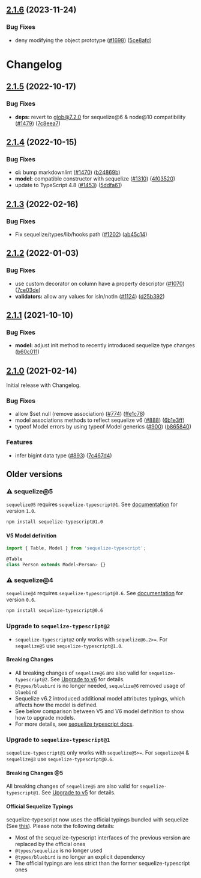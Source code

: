 ## [2.1.6](https://github.com/RobinBuschmann/sequelize-typescript/compare/v2.1.5...v2.1.6) (2023-11-24)

### Bug Fixes

- deny modifying the object prototype ([#1698](https://github.com/RobinBuschmann/sequelize-typescript/issues/1698)) ([5ce8afd](https://github.com/RobinBuschmann/sequelize-typescript/commit/5ce8afdd1671b08c774ce106b000605ba8fccf78))

# Changelog

## [2.1.5](https://github.com/RobinBuschmann/sequelize-typescript/compare/v2.1.4...v2.1.5) (2022-10-17)

### Bug Fixes

- **deps:** revert to glob@7.2.0 for sequelize@6 & node@10 compatibility ([#1479](https://github.com/RobinBuschmann/sequelize-typescript/issues/1479)) ([7c8eea7](https://github.com/RobinBuschmann/sequelize-typescript/commit/7c8eea7bb7f9de5fdb03fef56afb0654808a0d18))

## [2.1.4](https://github.com/RobinBuschmann/sequelize-typescript/compare/v2.1.3...v2.1.4) (2022-10-15)

### Bug Fixes

- **ci:** bump markdownlint ([#1470](https://github.com/RobinBuschmann/sequelize-typescript/issues/1470)) ([b24869b](https://github.com/RobinBuschmann/sequelize-typescript/commit/b24869bc770289c37b9b74f43630aa63eab706b4))
- **model:** compatible constructor with sequelize ([#1310](https://github.com/RobinBuschmann/sequelize-typescript/issues/1310)) ([4f03520](https://github.com/RobinBuschmann/sequelize-typescript/commit/4f03520c4c3076a3d7c6ed6fc4ed76f1c06f9ef7))
- update to TypeScript 4.8 ([#1453](https://github.com/RobinBuschmann/sequelize-typescript/issues/1453)) ([5ddfa61](https://github.com/RobinBuschmann/sequelize-typescript/commit/5ddfa612de51750f0f81e1d8c7e4fc2d03824713))

## [2.1.3](https://github.com/RobinBuschmann/sequelize-typescript/compare/v2.1.2...v2.1.3) (2022-02-16)

### Bug Fixes

- Fix sequelize/types/lib/hooks path ([#1202](https://github.com/RobinBuschmann/sequelize-typescript/issues/1198)) ([ab45c14](https://github.com/RobinBuschmann/sequelize-typescript/commit/ab45c14da8cbd388f7611c0703e1f198e1f4541b))

## [2.1.2](https://github.com/RobinBuschmann/sequelize-typescript/compare/v2.1.1...v2.1.2) (2022-01-03)

### Bug Fixes

- use custom decorator on column have a property descriptor ([#1070](https://github.com/RobinBuschmann/sequelize-typescript/issues/1070)) ([7ce03de](https://github.com/RobinBuschmann/sequelize-typescript/commit/7ce03de76b465172994f41a55058ea49f3ce27c3))
- **validators:** allow any values for isIn/notIn ([#1124](https://github.com/RobinBuschmann/sequelize-typescript/issues/1124)) ([d25b392](https://github.com/RobinBuschmann/sequelize-typescript/commit/d25b39282d2a49e4e5cf286100344e7d1fda3c84))

## [2.1.1](https://github.com/RobinBuschmann/sequelize-typescript/compare/v2.1.0...v2.1.1) (2021-10-10)

### Bug Fixes

- **model:** adjust init method to recently introduced sequelize type changes ([b60c011](https://github.com/RobinBuschmann/sequelize-typescript/commit/b60c011be2e971e56cb783d4ade994965faab916))

## [2.1.0](https://github.com/RobinBuschmann/sequelize-typescript/compare/v2.0.0-beta.1...v2.1.0) (2021-02-14)

Initial release with Changelog.

### Bug Fixes

- allow $set null (remove association) ([#774](https://github.com/RobinBuschmann/sequelize-typescript/issues/774)) ([ffe1c78](https://github.com/RobinBuschmann/sequelize-typescript/commit/ffe1c78df73df7f287b8ce345d6ac0df30283723))
- model associations methods to reflect sequelize v6 ([#888](https://github.com/RobinBuschmann/sequelize-typescript/issues/888)) ([6b1e3ff](https://github.com/RobinBuschmann/sequelize-typescript/commit/6b1e3fffd974f087be2e18258306f81860923ba3))
- typeof Model errors by using typeof Model generics ([#900](https://github.com/RobinBuschmann/sequelize-typescript/issues/900)) ([b865840](https://github.com/RobinBuschmann/sequelize-typescript/commit/b8658404f12e7a44893c9b8652714473bb25f495))

### Features

- infer bigint data type ([#893](https://github.com/RobinBuschmann/sequelize-typescript/issues/893)) ([7c467d4](https://github.com/RobinBuschmann/sequelize-typescript/commit/7c467d404a200b3153cc7aa2605d1e542bef3da9))

## Older versions

### ⚠️ sequelize@5

`sequelize@5` requires `sequelize-typescript@1`. See
[documentation](https://github.com/RobinBuschmann/sequelize-typescript/tree/1.0.0) for version `1.0`.

```sh
npm install sequelize-typescript@1.0
```

#### V5 Model definition

```typescript
import { Table, Model } from 'sequelize-typescript';

@Table
class Person extends Model<Person> {}
```

### ⚠️ sequelize@4

`sequelize@4` requires `sequelize-typescript@0.6`. See
[documentation](https://github.com/RobinBuschmann/sequelize-typescript/tree/0.6.X) for version `0.6`.

```sh
npm install sequelize-typescript@0.6
```

### Upgrade to `sequelize-typescript@2`

- `sequelize-typescript@2` only works with `sequelize@6.2>=`.
  For `sequelize@5` use `sequelize-typescript@1.0`.

#### Breaking Changes

- All breaking changes of `sequelize@6` are also valid for `sequelize-typescript@2`.
  See [Upgrade to v6](https://sequelize.org/master/manual/upgrade-to-v6.html) for details.
- `@types/bluebird` is no longer needed, `sequelize@6` removed usage of `bluebird`
- Sequelize v6.2 introduced additional model attributes typings, which affects how the model is defined.
- See below comparison between V5 and V6 model definition to show how to upgrade models.
- For more details, see [sequelize typescript docs](https://sequelize.org/master/manual/typescript.html).

### Upgrade to `sequelize-typescript@1`

`sequelize-typescript@1` only works with `sequelize@5>=`.
For `sequelize@4` & `sequelize@3` use `sequelize-typescript@0.6`.

#### Breaking Changes @5

All breaking changes of `sequelize@5` are also valid for `sequelize-typescript@1`.
See [Upgrade to v5](https://sequelize.org/v5/manual/upgrade-to-v5.html) for details.

#### Official Sequelize Typings

sequelize-typescript now uses the official typings bundled with sequelize
(See [this](https://sequelize.org/v5/manual/upgrade-to-v5.html#typescript-support)).
Please note the following details:

- Most of the sequelize-typescript interfaces of the previous version are replaced by the official ones
- `@types/sequelize` is no longer used
- `@types/bluebird` is no longer an explicit dependency
- The official typings are less strict than the former sequelize-typescript ones
